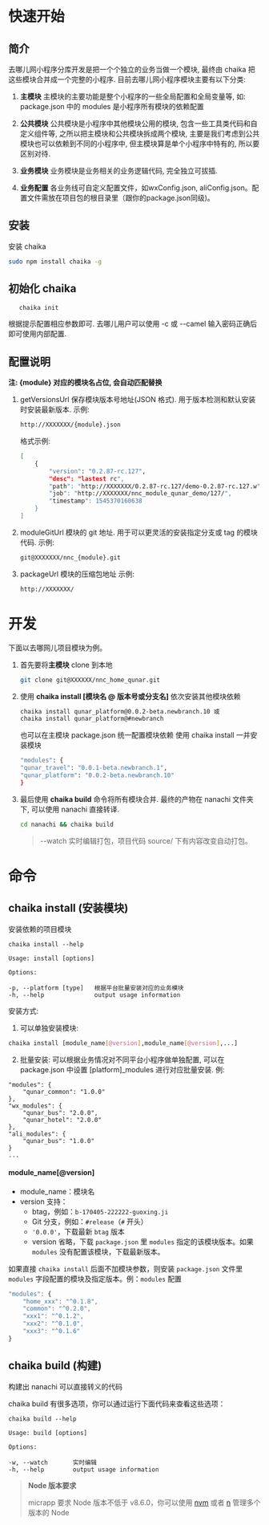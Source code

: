 # 快速开始

## 简介

去哪儿网小程序分库开发是把一个个独立的业务当做一个模块, 最终由 chaika 把这些模块合并成一个完整的小程序.
目前去哪儿网小程序模块主要有以下分类:

1. **主模块**
   主模块的主要功能是整个小程序的一些全局配置和全局变量等, 如: package.json 中的 modules 是小程序所有模块的依赖配置
2. **公共模块**
   公共模块是小程序中其他模块公用的模块, 包含一些工具类代码和自定义组件等, 之所以把主模块和公共模块拆成两个模块, 主要是我们考虑到公共模块也可以依赖到不同的小程序中, 但主模块算是单个小程序中特有的, 所以要区别对待.
3. **业务模块**
   业务模块是业务相关的业务逻辑代码, 完全独立可拔插.

4. **业务配置**
   各业务线可自定义配置文件，如wxConfig.json, aliConfig.json。配置文件需放在项目包的根目录里（跟你的package.json同级)。

## 安装

安装 chaika

```bash
sudo npm install chaika -g
```

## 初始化 chaika

```bash
   chaika init
```

根据提示配置相应参数即可. 去哪儿用户可以使用 -c 或 --camel 输入密码正确后即可使用内部配置.

## 配置说明

**注: {module} 对应的模块名占位, 会自动匹配替换**

1.  getVersionsUrl 保存模块版本号地址(JSON 格式). 用于版本检测和默认安装时安装最新版本.
    示例:

    ```bash
    http://XXXXXXX/{module}.json
    ```

    格式示例:

    ```bash
    [
        {
            "version": "0.2.87-rc.127",
            "desc": "lastest rc",
            "path": "http://XXXXXXX/0.2.87-rc.127/demo-0.2.87-rc.127.w",
            "job": "http://XXXXXXX/nnc_module_qunar_demo/127/",
            "timestamp": 1545370160638
        }
    ]
    ```

2.  moduleGitUrl 模块的 git 地址. 用于可以更灵活的安装指定分支或 tag 的模块代码.
    示例:

    ```bash
    git@XXXXXXX/nnc_{module}.git
    ```

3.  packageUrl 模块的压缩包地址
    示例:

    ```bash
    http://XXXXXXX/
    ```

# 开发

下面以去哪网儿项目模块为例。

1. 首先要将**主模块** clone 到本地

    ```bash
    git clone git@XXXXXX/nnc_home_qunar.git
    ```

2. 使用 **chaika install [模块名 @ 版本号或分支名]** 依次安装其他模块依赖

    ```bash
    chaika install qunar_platform@0.0.2-beta.newbranch.10 或
    chaika install qunar_platform@#newbranch
    ```

    也可以在主模块 package.json 统一配置模块依赖
    使用 chaika install 一并安装模块

    ```bash
    "modules": {
    "qunar_travel": "0.0.1-beta.newbranch.1",
    "qunar_platform": "0.0.2-beta.newbranch.10"
    }
    ```

3. 最后使用 **chaika build** 命令将所有模块合并.
   最终的产物在 nanachi 文件夹下, 可以使用 nanachi 直接转译.

    ```bash
    cd nanachi && chaika build
    ```

    > --watch 实时编辑打包，项目代码 source/ 下有内容改变自动打包。

# 命令

## chaika install (安装模块)

安装依赖的项目模块

```
chaika install --help
```

```
Usage: install [options]

Options:

-p, --platform [type]   根据平台批量安装对应的业务模块
-h, --help              output usage information
```
安装方式:
1. 可以单独安装模块: 
```bash
chaika install [module_name[@version],module_name[@version],...]
```
2. 批量安装:
可以根据业务情况对不同平台小程序做单独配置, 可以在 package.json 中设置 [platform]_modules 进行对应批量安装. 例:
```
"modules": {
    "qunar_common": "1.0.0"
},
"wx_modules": {
    "qunar_bus": "2.0.0",
    "qunar_hotel": "2.0.0"
},
"ali_modules": {
    "qunar_bus": "1.0.0"
}
...
```



#### module_name[@version]

-   module_name：模块名
-   version 支持：
    -   btag，例如：`b-170405-222222-guoxing.ji`
    -   Git 分支，例如：`#release`（`#` 开头）
    -   `'0.0.0'`，下载最新 `btag` 版本
    -   version 省略，下载 `package.json` 里 `modules` 指定的该模块版本。如果 `modules` 没有配置该模块，下载最新版本。

如果直接 `chaika install` 后面不加模块参数，则安装 `package.json` 文件里 `modules` 字段配置的模块及指定版本。例：`modules` 配置

```js
"modules": {
    "home_xxx": "^0.1.8",
    "common": "^0.2.0",
    "xxx1": "^0.1.2",
    "xxx2": "^0.1.0",
    "xxx3": "^0.1.6"
}
```

## chaika build (构建)

构建出 nanachi 可以直接转义的代码

chaika build 有很多选项，你可以通过运行下面代码来查看这些选项：

```
chaika build --help
```

```
Usage: build [options]

Options:

-w, --watch       实时编辑
-h, --help        output usage information
```

> **Node 版本要求**
>
> micrapp 要求 Node 版本不低于 v8.6.0，你可以使用 [nvm](https://github.com/creationix/nvm) 或者 [n](https://github.com/tj/n) 管理多个版本的 Node
